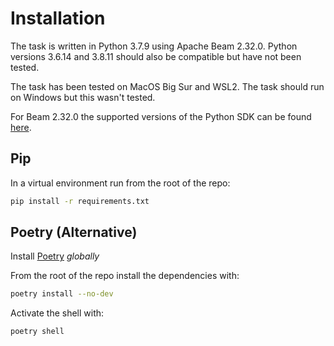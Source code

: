 # Installation

The task is written in Python 3.7.9 using Apache Beam 2.32.0. Python versions 3.6.14 and 3.8.11 should also be compatible but have not been tested.

The task has been tested on MacOS Big Sur and WSL2. The task should run on Windows but this wasn't tested.

For Beam 2.32.0 the supported versions of the Python SDK can be found [here](https://cloud.google.com/dataflow/docs/concepts/sdk-worker-dependencies#sdk-for-python).

## Pip

In a virtual environment run from the root of the repo:

```bash
pip install -r requirements.txt
```

## Poetry (Alternative)

Install [Poetry](https://python-poetry.org) *globally*

From the root of the repo install the dependencies with:

```bash
poetry install --no-dev
```

Activate the shell with:

```bash
poetry shell
```
